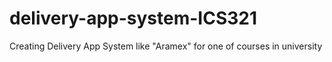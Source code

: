# delivery-app-system-ICS321
 Creating Delivery App System like "Aramex" for one of courses in university
